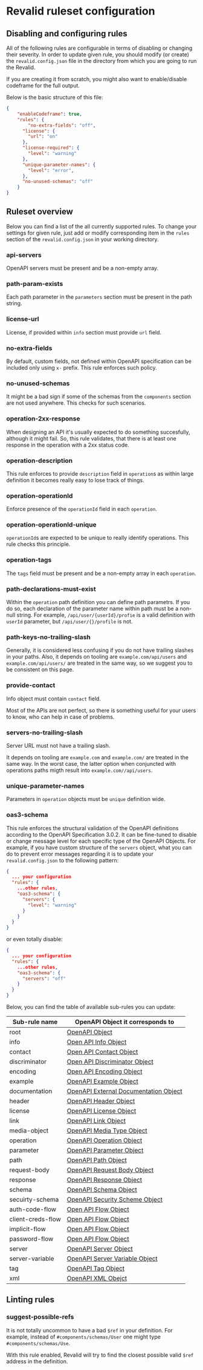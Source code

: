 # Revalid ruleset configuration

## Disabling and configuring rules
All of the following rules are configurable in terms of disabling or changing their severity. In order to update given rule, you should modify (or create) the `revalid.config.json` file in the directory from which you are going to run the Revalid.

If you are creating it from scratch, you might also want to enable/disable codeframe for the full output.

Below is the basic structure of this file:

```json
{
    "enableCodeframe": true,
    "rules": {
    	"no-extra-fields": "off",
      "license": {
        "url": "on"
      },
      "license-required": {
        "level": "warning"
      },
      "unique-parameter-names": {
        "level": "error",
      },
      "no-unused-schemas": "off"
    }
}
```

## Ruleset overview

Below you can find a list of the all currently supported rules. To change your settings for given rule, just add or modify corresponding item in the `rules` section of the `revalid.config.json` in your working directory.

### api-servers
OpenAPI servers must be present and be a non-empty array.

### path-param-exists
Each path parameter in the `parameters` section must be present in the path string.

### license-url
License, if provided within `info` section must provide `url` field.

### no-extra-fields
By default, custom fields, not defined within OpenAPI specification can be included only using `x-` prefix. This rule enforces such policy.

### no-unused-schemas
It might be a bad sign if some of the schemas from the `components` section are not used anywhere. This checks for such scenarios.

### operation-2xx-response
When designing an API it's usually expected to do something succesfully, although it might fail. So, this rule validates, that there is at least one response in the operation with a 2xx status code.

### operation-description
This rule enforces to provide `description` field in `operation`s as within large definition it becomes really easy to lose track of things.

### operation-operationId
Enforce presence of the `operationId` field in each `operation`.

### operation-operationId-unique
`operationId`s are expected to be unique to really identify operations. This rule checks this principle.

### operation-tags
The `tags` field must be present and be a non-empty array in each `operation`.

### path-declarations-must-exist
Within the `operation` path definition you can define path parametrs. If you do so, each declaration of the parameter name within path must be a non-null string. For example, `/api/user/{userId}/profie` is a valid definition with `userId` parameter, but `/api/user/{}/profile` is not.

### path-keys-no-trailing-slash
Generally, it is considered less confusing if you do not have trailing slashes in your paths.  Also, it depends on tooling are `example.com/api/users` and `example.com/api/users/` are treated in the same way, so we suggest you to be consistent on this page.

### provide-contact
Info object must contain `contact` field.

Most of the APIs are not perfect, so there is something useful for your users to know, who can help in case of problems.

### servers-no-trailing-slash
Server URL must not have a trailing slash.

It depends on tooling are `example.com` and `example.com/` are treated in the same way. In the worst case, the latter option when conjuncted with operations paths migth result into `example.com//api/users`.

### unique-parameter-names
Parameters in `operation` objects must be `unique` definition wide.

### oas3-schema
This rule enforces the structural validation of the OpenAPI definitions according to the OpenAPI Specification 3.0.2. It can be fine-tuned to disable or change message level for each specific type of the OpenAPI Objects. For example, if you have custom structure of the `servers` object, what you can do to prevent error messages regarding it is to update your `revalid.config.json` to the following pattern:

```json
{
  ... your configuration
  "rules": {
    ...other rules,
    "oas3-schema": {
      "servers": {
        "level": "warning"
      }
    }
  }
}
```
or even totally disable:
```json
{
  ... your configuration
  "rules": {
    ...other rules,
    "oas3-schema": {
      "servers": "off"
    }
  }
}
```

Below, you can find the table of available sub-rules you can update:

| Sub-rule name | OpenAPI Object it corresponds to|
|---|---|
| root | [OpenAPI Object](https://github.com/OAI/OpenAPI-Specification/blob/master/versions/3.0.2.md#oasObject) |
| info | [Open API Info Object](https://github.com/OAI/OpenAPI-Specification/blob/master/versions/3.0.2.md#infoObject) |
| contact | [Open API Contact Object](https://github.com/OAI/OpenAPI-Specification/blob/master/versions/3.0.2.md#contactObject) |
| discriminator | [Open API Discriminator Object](https://github.com/OAI/OpenAPI-Specification/blob/master/versions/3.0.2.md#discriminatorObject) |
| encoding | [Open API Encoding Object](https://github.com/OAI/OpenAPI-Specification/blob/master/versions/3.0.2.md#encodingObject) |
| example | [OpenAPI Example Object](https://github.com/OAI/OpenAPI-Specification/blob/master/versions/3.0.2.md#exampleObject) |
| documentation | [OpenAPI External Documentation Object](https://github.com/OAI/OpenAPI-Specification/blob/master/versions/3.0.2.md#externalDocumentationObject) |
| header | [OpenAPI Header Object](https://github.com/OAI/OpenAPI-Specification/blob/master/versions/3.0.2.md#headerObject) |
| license | [OpenAPI License Object](https://github.com/OAI/OpenAPI-Specification/blob/master/versions/3.0.2.md#licenseObject) |
| link | [OpenAPI Link Object](https://github.com/OAI/OpenAPI-Specification/blob/master/versions/3.0.2.md#linkObject) |
| media-object | [OpenAPI Media Type Object](https://github.com/OAI/OpenAPI-Specification/blob/master/versions/3.0.2.md#mediaTypeObject) | 
| operation | [OpenAPI Operation Object](https://github.com/OAI/OpenAPI-Specification/blob/master/versions/3.0.2.md#operationObject) |
| parameter | [OpenAPI Parameter Object](https://github.com/OAI/OpenAPI-Specification/blob/master/versions/3.0.2.md#parameterObject) |
| path | [OpenAPI Path Object](https://github.com/OAI/OpenAPI-Specification/blob/master/versions/3.0.2.md#pathItemObject) |
| request-body | [OpenAPI Request Body Object](https://github.com/OAI/OpenAPI-Specification/blob/master/versions/3.0.2.md#requestBodyObject) |
| response | [OpenAPI Response Object](https://github.com/OAI/OpenAPI-Specification/blob/master/versions/3.0.2.md#responseObject) |
| schema | [OpenAPI Schema Object](https://github.com/OAI/OpenAPI-Specification/blob/master/versions/3.0.2.md#schemaObject) |
| secuirty-schema | [OpenAPI Security Scheme Object](https://github.com/OAI/OpenAPI-Specification/blob/master/versions/3.0.2.md#securitySchemeObject)|
| auth-code-flow | [Open API Flow Object](https://github.com/OAI/OpenAPI-Specification/blob/master/versions/3.0.2.md#oauthFlowObject)|
| client-creds-flow | [Open API Flow Object](https://github.com/OAI/OpenAPI-Specification/blob/master/versions/3.0.2.md#oauthFlowObject)|
| implicit-flow | [Open API Flow Object](https://github.com/OAI/OpenAPI-Specification/blob/master/versions/3.0.2.md#oauthFlowObject)|
| password-flow | [Open API Flow Object](https://github.com/OAI/OpenAPI-Specification/blob/master/versions/3.0.2.md#oauthFlowObject)|
| server | [OpenAPI Server Object](https://github.com/OAI/OpenAPI-Specification/blob/master/versions/3.0.2.md#serverObject) |
| server-variable | [OpenAPI Server Variable Object](https://github.com/OAI/OpenAPI-Specification/blob/master/versions/3.0.2.md#serverVariableObject) |
| tag | [OpenAPI Tag Object](https://github.com/OAI/OpenAPI-Specification/blob/master/versions/3.0.2.md#tagObject) |
| xml | [OpenAPI XML Obejct](https://github.com/OAI/OpenAPI-Specification/blob/master/versions/3.0.2.md#xmlObject) |


## Linting rules
### suggest-possible-refs
It is not totally uncommon to have a bad `$ref` in your definition. For example, instead of `#components/schemas/User` one might type `#components/schemas/Use`.

With this rule enabled, Revalid will try to find the closest possible valid `$ref` address in the definition.